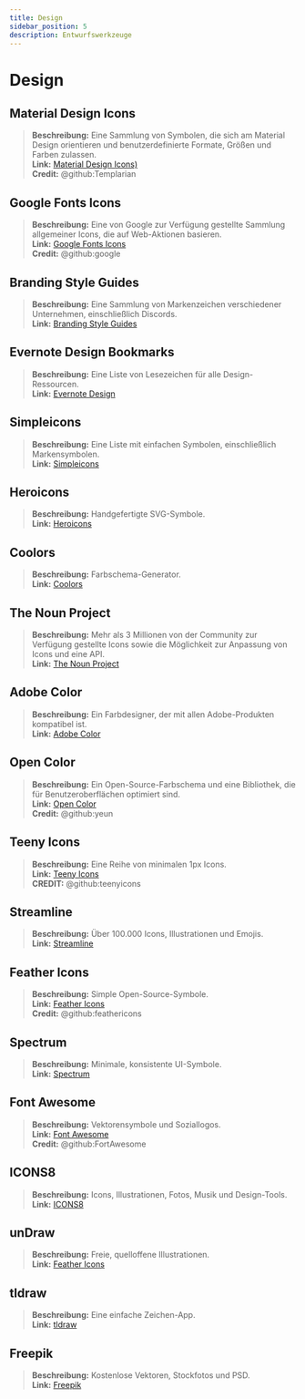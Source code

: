 ```yaml
---
title: Design
sidebar_position: 5
description: Entwurfswerkzeuge
---
```


# Design
## Material Design Icons

> **Beschreibung:** Eine Sammlung von Symbolen, die sich am Material Design orientieren und benutzerdefinierte Formate, Größen und Farben zulassen. <br/>
**Link:** [Material Design Icons)](https://materialdesignicons.com/)  <br/>
**Credit:** @github:Templarian

## Google Fonts Icons

> **Beschreibung:** Eine von Google zur Verfügung gestellte Sammlung allgemeiner Icons, die auf Web-Aktionen basieren. <br/>
**Link:** [Google Fonts Icons](https://fonts.google.com/icons) <br/>
**Credit:** @github:google

## Branding Style Guides

> **Beschreibung:** Eine Sammlung von Markenzeichen verschiedener Unternehmen, einschließlich Discords.   <br/>
**Link:** [Branding Style Guides](https://brandingstyleguides.com/)

## Evernote Design Bookmarks

> **Beschreibung:** Eine Liste von Lesezeichen für alle Design-Ressourcen.  <br/>
**Link:** [Evernote Design](https://www.evernote.design/)  <br/>

## Simpleicons

> **Beschreibung:** Eine Liste mit einfachen Symbolen, einschließlich Markensymbolen.   <br/>
**Link:** [Simpleicons](https://simpleicons.org/)

## Heroicons

> **Beschreibung:** Handgefertigte SVG-Symbole.   <br/>
**Link:** [Heroicons](https://heroicons.com/)

## Coolors

> **Beschreibung:** Farbschema-Generator.   <br/>
**Link:** [Coolors](https://coolors.co/)

## The Noun Project

> **Beschreibung:** Mehr als 3 Millionen von der Community zur Verfügung gestellte Icons sowie die Möglichkeit zur Anpassung von Icons und eine API.  <br/>
**Link:** [The Noun Project](https://thenounproject.com/)

## Adobe Color

> **Beschreibung:** Ein Farbdesigner, der mit allen Adobe-Produkten kompatibel ist.  <br/>
**Link:** [Adobe Color](https://color.adobe.com/)

## Open Color

> **Beschreibung:** Ein Open-Source-Farbschema und eine Bibliothek, die für Benutzeroberflächen optimiert sind.  <br/>
**Link:** [Open Color](https://yeun.github.io/open-color/)  <br/>
**Credit:** @github:yeun

## Teeny Icons

> **Beschreibung:** Eine Reihe von minimalen 1px Icons.  <br/>
**Link:** [Teeny Icons](https://teenyicons.com/)  <br/>
**CREDIT:** @github:teenyicons

## Streamline

> **Beschreibung:** Über 100.000 Icons, Illustrationen und Emojis.  <br/>
**Link:** [Streamline](https://streamlinehq.com/)  

## Feather Icons

> **Beschreibung:** Simple Open-Source-Symbole.  <br/>
**Link:** [Feather Icons](https://feathericons.com/)  <br/>
**Credit:** @github:feathericons

## Spectrum

> **Beschreibung:** Minimale, konsistente UI-Symbole.  <br/>
**Link:** [Spectrum](https://spectrum.adobe.com/page/icons/)  

## Font Awesome

> **Beschreibung:** Vektorensymbole und Soziallogos.  <br/>
**Link:** [Font Awesome](https://fontawesome.com/)  <br/>
**Credit:** @github:FortAwesome

## ICONS8

> **Beschreibung:** Icons, Illustrationen, Fotos, Musik und Design-Tools.  <br/>
**Link:** [ICONS8](https://icons8.com/)  

## unDraw

> **Beschreibung:** Freie, quelloffene Illustrationen.  <br/>
**Link:** [Feather Icons](https://undraw.co/)  

## tldraw

> **Beschreibung:** Eine einfache Zeichen-App.  <br/>
**Link:** [tldraw](https://www.tldraw.com/)

## Freepik

> **Beschreibung:** Kostenlose Vektoren, Stockfotos und PSD.  <br/>
**Link:** [Freepik](https://freepik.com/) 
